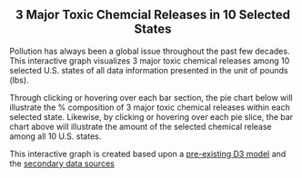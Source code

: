 <h2 style="text-align:center"><b>3 Major Toxic Chemcial Releases in 10 Selected States</b></h2>
<p>Pollution has always been a global issue throughout the past few decades. This interactive graph visualizes 3 major toxic chemical releases among 10 selected U.S. states of all data information presented in the unit of pounds (lbs).</p>

<p>Through clicking or hovering over each bar section, the pie chart below will illustrate the % composition of 3 major toxic chemical releases within each selected state. Likewise, by clicking or hovering over each pie slice, the bar chart above will illustrate the amount of the selected chemical release among all 10 U.S. states. </p>

<p>This interactive graph is created based upon a <a href="http://bl.ocks.org/NPashaP/96447623ef4d342ee09b">pre-existing D3 model</a> and the <a href="http://scorecard.goodguide.com/ranking/rank-states.tcl?how_many=100&drop_down_name=Land+releases">secondary data sources</a></p>
